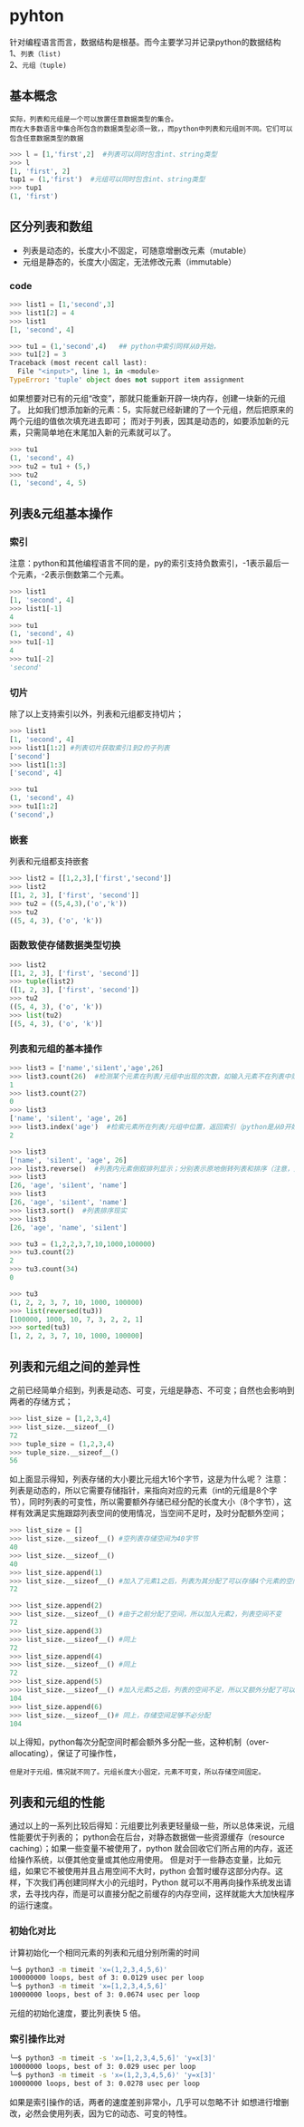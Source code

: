 # pyhton
   针对编程语言而言，数据结构是根基。而今主要学习并记录python的数据结构  
1、`列表（list)`  
2、`元组（tuple)`  
## 基本概念
    实际，列表和元组是一个可以放置任意数据类型的集合。
    而在大多数语言中集合所包含的数据类型必须一致，，而python中列表和元组则不同。它们可以包含任意数据类型的数据
```python
>>> l = [1,'first',2]  #列表可以同时包含int、string类型
>>> l
[1, 'first', 2]
tup1 = (1,'first')  #元组可以同时包含int、string类型
>>> tup1
(1, 'first')
```
## 区分列表和数组
* 列表是动态的，长度大小不固定，可随意增删改元素（mutable）
* 元组是静态的，长度大小固定，无法修改元素（immutable）
### code
```python
>>> list1 = [1,'second',3]
>>> list1[2] = 4
>>> list1
[1, 'second', 4]

>>> tu1 = (1,'second',4)   ## python中索引同样从0开始，
>>> tu1[2] = 3
Traceback (most recent call last):
  File "<input>", line 1, in <module>
TypeError: 'tuple' object does not support item assignment
````
   如果想要对已有的元组“改变”，那就只能重新开辟一块内存，创建一块新的元组了。
   比如我们想添加新的元素：5，实际就已经新建的了一个元组，然后把原来的两个元组的值依次填充进去即可；
   而对于列表，因其是动态的，如要添加新的元素，只需简单地在末尾加入新的元素就可以了。
```python
>>> tu1
(1, 'second', 4)
>>> tu2 = tu1 + (5,)
>>> tu2
(1, 'second', 4, 5)
```
## 列表&元组基本操作
### 索引
   注意：python和其他编程语言不同的是，py的索引支持负数索引，-1表示最后一个元素，-2表示倒数第二个元素。
```python
>>> list1
[1, 'second', 4]
>>> list1[-1]
4
>>> tu1
(1, 'second', 4)
>>> tu1[-1]
4
>>> tu1[-2]
'second'
```
### 切片
   除了以上支持索引以外，列表和元组都支持切片；
```python
>>> list1
[1, 'second', 4]
>>> list1[1:2] #列表切片获取索引1到2的子列表
['second']
>>> list1[1:3]
['second', 4]

>>> tu1
(1, 'second', 4)
>>> tu1[1:2]
('second',)

```
### 嵌套
   列表和元组都支持嵌套
```python
>>> list2 = [[1,2,3],['first','second']]
>>> list2
[[1, 2, 3], ['first', 'second']]
>>> tu2 = ((5,4,3),('o','k'))
>>> tu2
((5, 4, 3), ('o', 'k'))
```
### 函数致使存储数据类型切换
```python
>>> list2
[[1, 2, 3], ['first', 'second']]
>>> tuple(list2)
([1, 2, 3], ['first', 'second'])
>>> tu2
((5, 4, 3), ('o', 'k'))
>>> list(tu2)
[(5, 4, 3), ('o', 'k')]
```
### 列表和元组的基本操作
```python
>>> list3 = ['name','si1ent','age',26]
>>> list3.count(26)  #检测某个元素在列表/元组中出现的次数，如输入元素不在列表中则返回0
1
>>> list3.count(27)
0
>>> list3
['name', 'si1ent', 'age', 26]
>>> list3.index('age')  #检索元素所在列表/元组中位置，返回索引（python是从0开始）
2

>>> list3
['name', 'si1ent', 'age', 26]
>>> list3.reverse()  #列表内元素倒叙排列显示；分别表示原地倒转列表和排序（注意，元组没有内置的这两个函数)。
>>> list3
[26, 'age', 'si1ent', 'name']
>>> list3
[26, 'age', 'si1ent', 'name']
>>> list3.sort()  #列表排序现实
>>> list3
[26, 'age', 'name', 'si1ent']

>>> tu3 = (1,2,2,3,7,10,1000,100000)
>>> tu3.count(2)
2
>>> tu3.count(34)
0

>>> tu3
(1, 2, 2, 3, 7, 10, 1000, 100000)
>>> list(reversed(tu3))
[100000, 1000, 10, 7, 3, 2, 2, 1]
>>> sorted(tu3)
[1, 2, 2, 3, 7, 10, 1000, 100000]
```
## 列表和元组之间的差异性
   之前已经简单介绍到，列表是动态、可变，元组是静态、不可变；自然也会影响到两者的存储方式；
```python
>>> list_size = [1,2,3,4]
>>> list_size.__sizeof__()
72
>>> tuple_size = (1,2,3,4)
>>> tuple_size.__sizeof__()
56
```
如上面显示得知，列表存储的大小要比元组大16个字节，这是为什么呢？
   注意：列表是动态的，所以它需要存储指针，来指向对应的元素（int的元组是8个字节），同时列表的可变性，所以需要额外存储已经分配的长度大小（8个字节），这样有效满足实施跟踪列表空间的使用情况，当空间不足时，及时分配额外空间；
```python
>>> list_size = []
>>> list_size.__sizeof__() #空列表存储空间为40字节
40
>>> list_size.__sizeof__()
40
>>> list_size.append(1)
>>> list_size.__sizeof__() #加入了元素1之后，列表为其分配了可以存储4个元素的空间 (72 - 40)/8 = 4
72

>>> list_size.append(2)
>>> list_size.__sizeof__() #由于之前分配了空间，所以加入元素2，列表空间不变
72
>>> list_size.append(3)
>>> list_size.__sizeof__() #同上
72
>>> list_size.append(4)
>>> list_size.__sizeof__() #同上
72
>>> list_size.append(5)
>>> list_size.__sizeof__() #加入元素5之后，列表的空间不足，所以又额外分配了可以存储4个元素的空间
104
>>> list_size.append(6)
>>> list_size.__sizeof__()# 同上，存储空间足够不必分配
104
```
以上得知，python每次分配空间时都会额外多分配一些，这种机制（over-allocating），保证了可操作性，
```
但是对于元组，情况就不同了。元组长度大小固定，元素不可变，所以存储空间固定。
```
## 列表和元组的性能
通过以上的一系列比较后得知：元组要比列表更轻量级一些，所以总体来说，元组性能要优于列表的；
python会在后台，对静态数据做一些资源缓存（resource caching）；如果一些变量不被使用了，python 就会回收它们所占用的内存，返还给操作系统，以便其他变量或其他应用使用。
但是对于一些静态变量，比如元组，如果它不被使用并且占用空间不大时，python 会暂时缓存这部分内存。这样，下次我们再创建同样大小的元组时，Python 就可以不用再向操作系统发出请求，去寻找内存，而是可以直接分配之前缓存的内存空间，这样就能大大加快程序的运行速度。
### 初始化对比
计算初始化一个相同元素的列表和元组分别所需的时间
```bash
╰─$ python3 -m timeit 'x=(1,2,3,4,5,6)'                                                                                       
100000000 loops, best of 3: 0.0129 usec per loop
╰─$ python3 -m timeit 'x=[1,2,3,4,5,6]'
10000000 loops, best of 3: 0.0674 usec per loop

```
元组的初始化速度，要比列表快 5 倍。
### 索引操作比对
```bash
╰─$ python3 -m timeit -s 'x=[1,2,3,4,5,6]' 'y=x[3]'
10000000 loops, best of 3: 0.029 usec per loop
╰─$ python3 -m timeit -s 'x=(1,2,3,4,5,6)' 'y=x[3]'
10000000 loops, best of 3: 0.0278 usec per loop
```
如果是索引操作的话，两者的速度差别非常小，几乎可以忽略不计
如想进行增删改，必然会使用列表，因为它的动态、可变的特性。

